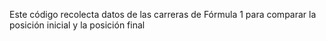 Este código recolecta datos de las carreras de Fórmula 1 para comparar la posición inicial y la posición final 
